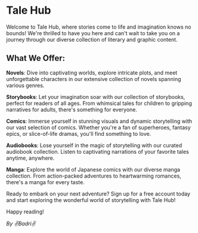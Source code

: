 # Tale Hub


Welcome to Tale Hub, where stories come to life and imagination knows no bounds! We're thrilled to have you here and can't wait to take you on a journey through our diverse collection of literary and graphic content.


## What We Offer:

<b>Novels</b>: Dive into captivating worlds, explore intricate plots, and meet unforgettable characters in our extensive collection of novels spanning various genres.

<b>Storybooks</b>: Let your imagination soar with our collection of storybooks, perfect for readers of all ages. From whimsical tales for children to gripping narratives for adults, there's something for everyone.

<b>Comics</b>: Immerse yourself in stunning visuals and dynamic storytelling with our vast selection of comics. Whether you're a fan of superheroes, fantasy epics, or slice-of-life dramas, you'll find something to love.

<b>Audiobooks</b>: Lose yourself in the magic of storytelling with our curated audiobook collection. Listen to captivating narrations of your favorite tales anytime, anywhere.

<b>Manga</b>: Explore the world of Japanese comics with our diverse manga collection. From action-packed adventures to heartwarming romances, there's a manga for every taste.

Ready to embark on your next adventure? Sign up for a free account today and start exploring the wonderful world of storytelling with Tale Hub!

Happy reading!

<i>By ✌️Badri✌️</i>
